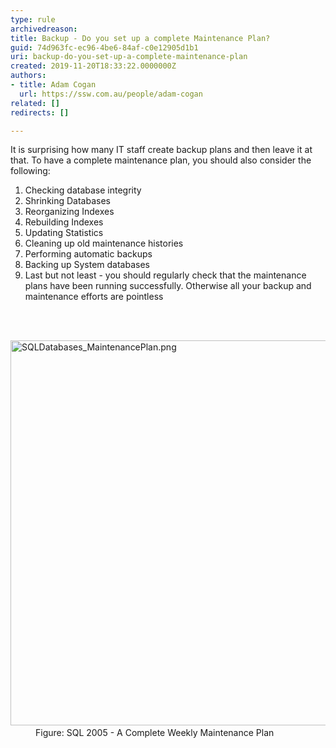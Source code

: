 ```yaml
---
type: rule
archivedreason: 
title: Backup - Do you set up a complete Maintenance Plan?
guid: 74d963fc-ec96-4be6-84af-c0e12905d1b1
uri: backup-do-you-set-up-a-complete-maintenance-plan
created: 2019-11-20T18:33:22.0000000Z
authors:
- title: Adam Cogan
  url: https://ssw.com.au/people/adam-cogan
related: []
redirects: []

---
```



<p>It is surprising how many IT staff create backup plans and then leave it at that. To have a complete maintenance plan, you should also consider the following&#58;</p><ol><li>Checking database integrity</li><li>Shrinking Databases</li><li>Reorganizing Indexes</li><li>Rebuilding Indexes</li><li>Updating Statistics</li><li>Cleaning up old maintenance histories</li><li>Performing automatic backups</li><li>Backing up System databases</li><li>Last but not least - you should regularly check that the maintenance plans have been running successfully. Otherwise all your backup and maintenance efforts are pointless<br></li></ol>
<br><excerpt class='endintro'></excerpt><br>
<dl class="image"><dt>​<img src="/PublishingImages/SQLDatabases_MaintenancePlan.png" alt="SQLDatabases_MaintenancePlan.png" style="width&#58;750px;height&#58;616px;" />​</dt><dd>Figure​&#58; SQL 2005 - A Complete Weekly Maintenance Plan</dd></dl>


